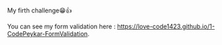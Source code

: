 My firth challenge😁👍

You can see my form validation here : https://love-code1423.github.io/1-CodePeykar-FormValidation.
